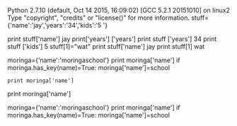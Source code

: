 Python 2.7.10 (default, Oct 14 2015, 16:09:02) 
[GCC 5.2.1 20151010] on linux2
Type "copyright", "credits" or "license()" for more information.
 stuff={'name':'jay','years':'34','kids':'5 '}

 print stuff['name']
jay
 print['years']
['years']
 print stuff ['years']
34
 print stuff ['kids']
5 
 stuff[1]="wat"
 print stuff['name']
jay
 print stuff[1]
wat
 


moringa={'name':'moringaschool'}
print moringa['name']
if moringa.has_key(name)=True:
    moringa['name']=school

    print moringa['name']
print moringa['name']


moringa={'name':'moringaschool'}
print moringa['name']
if moringa.has_key(name)=True:
    moringa['name']=school
    

